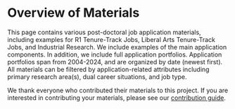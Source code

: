 # Overview of Materials

This page contains various post-doctoral job application materials, including examples for R1 Tenure-Track Jobs, Liberal Arts Tenure-Track Jobs, and Industrial Research. We include examples of the main application components. In addition, we include full application portfolios. Application portfolios span from 2004-2024, and are organized by date (newest first). All materials can be filtered by application-related attributes including primary research area(s), dual career situations, and job type.

We thank everyone who contributed their materials to this project. If you are interested in contributing your materials, please see our [contribution guide](#how-to-contribute-materials).